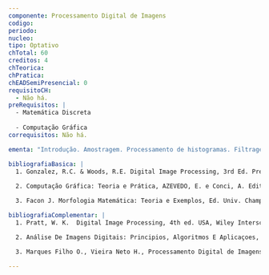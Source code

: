 ```yaml
---
componente: Processamento Digital de Imagens
codigo:  
periodo: 
nucleo:
tipo: Optativo
chTotal: 60 
creditos: 4
chTeorica: 
chPratica: 
chEADSemiPresencial: 0
requisitoCH:
  - Não há.
preRequisitos: |
  - Matemática Discreta
  
  - Computação Gráfica
correquisitos: Não há.

ementa: "Introdução. Amostragem. Processamento de histogramas. Filtragem espacial. Filtragem no domínio da freqüência. Restauração. Modelos de cor. Processamento de imagens coloridas. Processamento morfológico. Segmentação. Representação e Descrição. Tópicos sobre formatos de arquivo de imagens. Tópicos sobre compressão de imagens. Projeto."

bibliografiaBasica: |
  1. Gonzalez, R.C. & Woods, R.E. Digital Image Processing, 3rd Ed. Prentice Hall, USA, 2008.
  
  2. Computação Gráfica: Teoria e Prática, AZEVEDO, E. e Conci, A. Editora Campus, Elsevier, 2003. Rio de Janeiro. ISBN 8535212533.

  3. Facon J. Morfologia Matemática: Teoria e Exemplos, Ed. Univ. Champagnat, 1996.

bibliografiaComplementar: |
  1. Pratt, W. K.  Digital Image Processing, 4th ed. USA, Wiley Interscience Pub., 2007.

  2. Análise De Imagens Digitais: Principios, Algoritmos E Aplicaçoes, PEDRINI, HELIO; SCHWARTZ; WILLIAM ROBSON THOMSON PIONEIRA, 2007. ISBN 8522105952.

  3. Marques Filho O., Vieira Neto H., Processamento Digital de Imagens, Brasport Livros, 1999.

---
```

